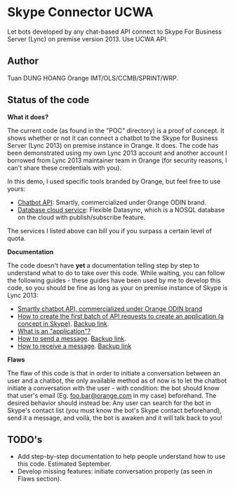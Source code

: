 # Skype Connector UCWA

Let bots developed by any chat-based API connect to Skype For Business Server (Lync) on premise version 2013. Use UCWA API.

## Author

Tuan DUNG HOANG Orange IMT/OLS/CCMB/SPRINT/WRP.

## Status of the code

**What it does?**

The current code (as found in the "POC" directory) is a proof of concept. It shows whether or not it can connect a chatbot to the Skype for Business Server (Lync 2013) on premise instance in Orange. It does. The code has been demonstrated using my own Lync 2013 account and another account I borrowed from Lync 2013 maintainer team in Orange (for security reasons, I can't share these credentials with you).

In this demo, I used specific tools branded by Orange, but feel free to use yours:
* [Chatbot API](https://bots.nectarine.ai/#/login): Smartly, commercialized under Orange ODIN brand.
* [Database cloud service](https://datasync.orange.com/doc/Webcom.html): Flexible Datasync, which is a NOSQL database on the cloud with publish/subscribe feature. 

The services I listed above can bill you if you surpass a certain level of quota.

**Documentation**

The code doesn't have **yet** a documentation telling step by step to understand what to do to take over this code. While waiting, you can follow the following guides - these guides have been used by me to develop this code, so you should be fine as long as your on premise instance of Skype is Lync 2013:
* [Smartly chatbot API, commercialized under Orange ODIN brand](http://docs.smartly.ai/)
* [How to create the first batch of API requests to create an application (a concept in Skype)](https://msdn.microsoft.com/en-us/skype/ucwa/createanapplication). [Backup link](https://www.matthewproctor.com/Send-An-IM-With-UCWA-Creating-the-Application/).
* [What is an "application"?](https://msdn.microsoft.com/en-us/skype/ucwa/applications_ref)
* [How to send a message](https://www.matthewproctor.com/Send-An-IM-With-UCWA-Sending-the-IM/). [Backup link](https://msdn.microsoft.com/en-us/skype/ucwa/sendanim).
* [How to receive a message](https://msdn.microsoft.com/en-us/skype/ucwa/receiveanim). [Backup link](https://msdn.microsoft.com/skype/ucwa/CreateAnApplication)

**Flaws**

The flaw of this code is that in order to initiate a conversation between an user and a chatbot, the only available method as of now is to let the chatbot initiate a conversation with the user - with condition: the bot should know that user's email (Eg. foo.bar@orange.com in my case) beforehand. The desired behavior should instead be: Any user can search for the bot in Skype's contact list (you must know the bot's Skype contact beforehand), send it a message, and voilà, the bot is awaken and it will talk back to you!

## TODO's
* Add step-by-step documentation to help people understand how to use this code. Estimated September.
* Develop missing features: initiate conversation properly (as seen in Flaws section).
